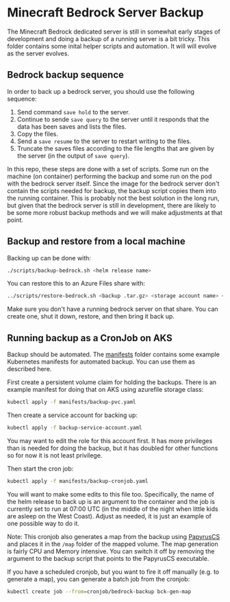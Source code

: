# Minecraft Bedrock Server Backup

The Minecraft Bedrock dedicated server is still in somewhat early stages of development and doing a backup of a running server is a bit tricky. This folder contains some inital helper scripts and automation. It will will evolve as the server evolves.

## Bedrock backup sequence

In order to back up a bedrock server, you should use the following sequence:

1. Send command `save hold` to the server.
1. Continue to sende `save query` to the server until it responds that the data has been saves and lists the files.
1. Copy the files.
1. Send a `save resume` to the server to restart writing to the files. 
1. Truncate the saves files according to the file lengths that are given by the server (in the output of `save query`).

In this repo, these steps are done with a set of scripts. Some run on the machine (on container) performing the backup and some run on the pod with the bedrock server itself. Since the image for the bedrock server don't contain the scripts needed for backup, the backup script copies them into the running container. This is probably not the best solution in the long run, but given that the bedrock server is still in development, there are likely to be some more robust backup methods and we will make adjustments at that point.

## Backup and restore from a local machine

Backing up can be done with:

```bash
./scripts/backup-bedrock.sh <helm release name>
```

You can restore this to an Azure Files share with:

```bash
../scripts/restore-bedrock.sh <backup .tar.gz> <storage account name> <share name>
```

Make sure you don't have a running bedrock server on that share. You can create one, shut it down, restore, and then bring it back up.

## Running backup as a CronJob on AKS

Backup should be automated. The [manifests](manifests/) folder contains some example Kubernetes manifests for automated backup. You can use them as described here.

First create a persistent volume claim for holding the backups. There is an example manifest for doing that on AKS using azurefile storage class:

```bash
kubectl apply -f manifests/backup-pvc.yaml
```

Then create a service account for backing up:

```bash
kubectl apply -f backup-service-account.yaml
```

You may want to edit the role for this account first. It has more privileges than is needed for doing the backup, but it has doubled for other functions so for now it is not least privilege. 

Then start the cron job:

```bash
kubectl apply -f manifests/backup-cronjob.yaml
```

You will want to make some edits to this file too. Specifically, the name of the helm release to back up is an argument to the container and the job is currently set to run at 07:00 UTC (in the middle of the night when little kids are asleep on the West Coast). Adjust as needed, it is just an example of one possible way to do it.

Note: This cronjob also generates a map from the backup using [PapyrusCS](https://github.com/mjungnickel18/papyruscs) and places it in the `/map` folder of the mapped volume. The map generation is fairly CPU and Memory intensive. You can switch it off by removing the argument to the backup script that points to the PapyrusCS executable.

If you have a scheduled cronjob, but you want to fire it off manually (e.g. to generate a map), you can generate a batch job from the cronjob:

```bash
kubectl create job --from=cronjob/bedrock-backup bck-gen-map
```
